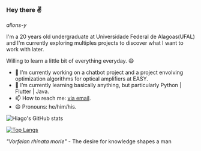 ### Hey there ✌
*allons-y*

I'm a 20 years old undergraduate at Universidade Federal de Alagoas(UFAL) and I'm currently exploring multiples projects to discover what I want to work with later.

Willing to learn a little bit of everything everyday. 😄

- 🔭 I’m currently working on a chatbot project and a project envolving optimization algorithms for optical amplifiers at EASY.
- 🌱 I’m currently learning basically anything, but particularly Python | Flutter | Java.
- 📫 How to reach me: [via email](hlc2@ic.ufal.br).
- 😄 Pronouns: he/him/his.

![Hiago's GitHub stats](https://github-readme-stats.vercel.app/api?username=hglps&theme=dracula&show_icons=true)


[![Top Langs](https://github-readme-stats.vercel.app/api/top-langs/?username=hglps&theme=dracula)](https://github.com/hglps)

*"Vorfelan rhinata morie"* - The desire for knowledge shapes a man
